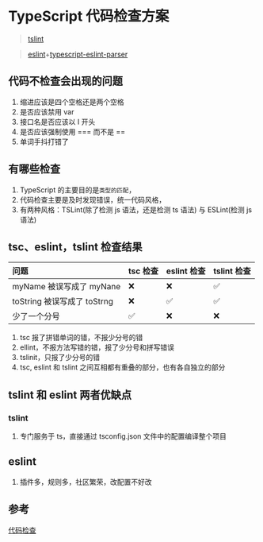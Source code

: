 # TypeScript 代码检查方案

> [tslint](https://palantir.github.io/tslint/)

> [eslint](https://eslint.org/)+[typescript-eslint-parser](https://github.com/eslint/typescript-eslint-parser)

## 代码不检查会出现的问题

1. 缩进应该是四个空格还是两个空格
2. 是否应该禁用 var
3. 接口名是否应该以 I 开头
4. 是否应该强制使用 === 而不是 ==
5. 单词手抖打错了

## 有哪些检查

1. TypeScript 的主要目的是`类型的匹配`，
2. 代码检查主要是及时发现错误，统一代码风格，
3. 有两种风格：TSLint(除了检测 js 语法，还是检测 ts 语法) 与 ESLint(检测 js 语法)

## tsc、eslint，tslint 检查结果

| 问题                        | tsc 检查 | eslint 检查 | tslint 检查 |
| :-------------------------- | :------- | :---------- | :---------- |
| myName 被误写成了 myNane    | ❌       | ❌          | ✅          |
| toString 被误写成了 toStrng | ❌       | ✅          | ✅          |
| 少了一个分号                | ✅       | ❌          | ❌          |

1. tsc 报了拼错单词的错，不报少分号的错
2. ellint，不报方法写错的错，报了少分号和拼写错误
3. tslinit，只报了少分号的错
4. tsc, eslint 和 tslint 之间互相都有重叠的部分，也有各自独立的部分

## tslint 和 eslint 两者优缺点

### tslint

1. 专门服务于 ts，直接通过 tsconfig.json 文件中的配置编译整个项目

## eslint

1. 插件多，规则多，社区繁荣，改配置不好改

## 参考

[代码检查](https://ts.xcatliu.com/engineering/lint)

